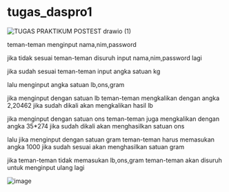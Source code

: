 # tugas_daspro1

![TUGAS PRAKTIKUM POSTEST drawio (1)](https://github.com/MhammdFahrezi/tugas_daspro1/assets/144818370/3004db1e-e784-485d-8f83-9fd525b5ced1)

teman-teman menginput nama,nim,password

jika tidak sesuai teman-teman disuruh input nama,nim,password lagi

jika sudah sesuai teman-teman input angka satuan kg

lalu menginput  angka satuan lb,ons,gram

jika menginput dengan satuan lb teman-teman mengkalikan dengan angka 2,20462 jika sudah dikali akan mengkalikan hasil  lb

jika menginput dengan satuan ons teman-teman juga mengkalikan dengan angka 35*274 jika sudah dikali akan menghasilkan satuan ons

lalu jika menginput dengan satuan gram teman-teman harus memasukan angka 1000 jika sudah sesuai akan menghasilkan satuan gram

jika teman-teman tidak memasukan lb,ons,gram teman-teman akan disuruh untuk menginput ulang lagi

![image](https://github.com/MhammdFahrezi/tugas_daspro1/assets/144818370/18a45192-7e7a-4a71-bbb3-3fed7ade5509)
